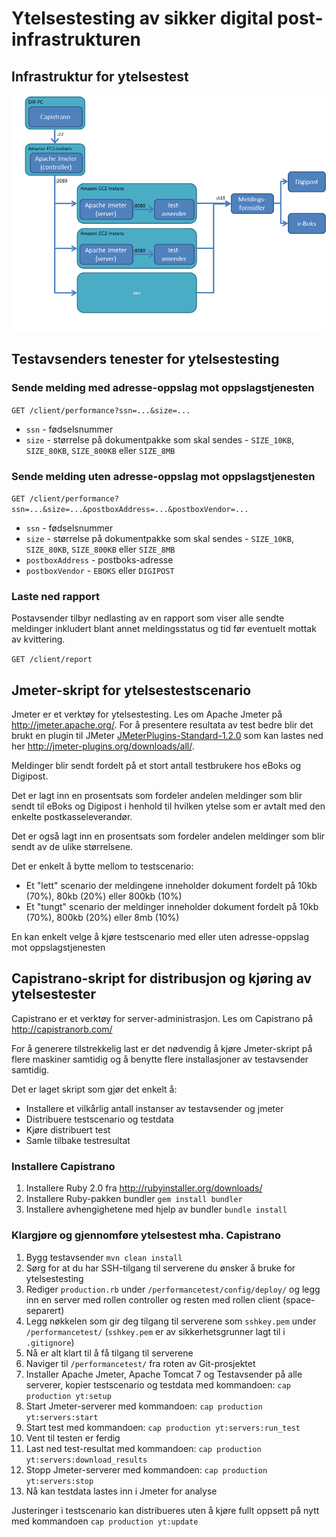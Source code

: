 # Ytelsestesting av sikker digital post-infrastrukturen

## Infrastruktur for ytelsestest

![Ytelsestesting av sikker digital post-infrastrukturen](https://github.com/difi/sdp-klient-eksempel-java-webclient/raw/master/performancetest/ytelsestesting-av-sikker-digital-post-infrastrukturen.png)

## Testavsenders tenester for ytelsestesting

### Sende melding med adresse-oppslag mot oppslagstjenesten

`GET /client/performance?ssn=...&size=...`

- `ssn` - fødselsnummer
- `size` - størrelse på dokumentpakke som skal sendes - `SIZE_10KB`, `SIZE_80KB`, `SIZE_800KB` eller `SIZE_8MB`

### Sende melding uten adresse-oppslag mot oppslagstjenesten

`GET /client/performance?ssn=...&size=...&postboxAddress=...&postboxVendor=...`

- `ssn` - fødselsnummer
- `size` - størrelse på dokumentpakke som skal sendes - `SIZE_10KB`, `SIZE_80KB`, `SIZE_800KB` eller `SIZE_8MB`
- `postboxAddress` - postboks-adresse
- `postboxVendor` - `EBOKS` eller `DIGIPOST`

### Laste ned rapport

Postavsender tilbyr nedlasting av en rapport som viser alle sendte meldinger inkludert blant annet meldingsstatus og tid før eventuelt mottak av kvittering.

`GET /client/report`

## Jmeter-skript for ytelsestestscenario

Jmeter er et verktøy for ytelsestesting. Les om Apache Jmeter på http://jmeter.apache.org/. For å presentere resultata av test bedre blir det brukt en plugin til JMeter <a href="http://jmeter-plugins.org/wiki/StandardSet/">JMeterPlugins-Standard-1.2.0</a> som kan lastes ned her http://jmeter-plugins.org/downloads/all/.

Meldinger blir sendt fordelt på et stort antall testbrukere hos eBoks og Digipost.

Det er lagt inn en prosentsats som fordeler andelen meldinger som blir sendt til eBoks og Digipost i henhold til hvilken ytelse som er avtalt med den enkelte postkasseleverandør.

Det er også lagt inn en prosentsats som fordeler andelen meldinger som blir sendt av de ulike størrelsene.

Det er enkelt å bytte mellom to testscenario:

- Et "lett" scenario der meldingene inneholder dokument fordelt på 10kb (70%), 80kb (20%) eller 800kb (10%)
- Et "tungt" scenario der meldinger inneholder dokument fordelt på 10kb (70%), 800kb (20%) eller 8mb (10%)

En kan enkelt velge å kjøre testscenario med eller uten adresse-oppslag mot oppslagstjenesten

## Capistrano-skript for distribusjon og kjøring av ytelsestester

Capistrano er et verktøy for server-administrasjon. Les om Capistrano på http://capistranorb.com/

For å generere tilstrekkelig last er det nødvendig å kjøre Jmeter-skript på flere maskiner samtidig og å benytte flere installasjoner av testavsender samtidig.

Det er laget skript som gjør det enkelt å:

- Installere et vilkårlig antall instanser av testavsender og jmeter
- Distribuere testscenario og testdata
- Kjøre distribuert test
- Samle tilbake testresultat

### Installere Capistrano

1. Installere Ruby 2.0 fra http://rubyinstaller.org/downloads/
2. Installere Ruby-pakken bundler `gem install bundler`
3. Installere avhengighetene med hjelp av bundler `bundle install`

### Klargjøre og gjennomføre ytelsestest mha. Capistrano

1. Bygg testavsender `mvn clean install`
2. Sørg for at du har SSH-tilgang til serverene du ønsker å bruke for ytelsestesting
3. Rediger `production.rb` under `/performancetest/config/deploy/` og legg inn en server med rollen controller og resten med rollen client (space-separert)
4. Legg nøkkelen som gir deg tilgang til serverene som `sshkey.pem` under `/performancetest/` (`sshkey.pem` er av sikkerhetsgrunner lagt til i `.gitignore`)
5. Nå er alt klart til å få tilgang til serverene
6. Naviger til `/performancetest/` fra roten av Git-prosjektet
7. Installer Apache Jmeter, Apache Tomcat 7 og Testavsender på alle serverer, kopier testscenario og testdata med kommandoen: `cap production yt:setup`
8. Start Jmeter-serverer med kommandoen: `cap production yt:servers:start`
9. Start test med kommandoen: `cap production yt:servers:run_test`
10. Vent til testen er ferdig
11. Last ned test-resultat med kommandoen: `cap production yt:servers:download_results`
12. Stopp Jmeter-serverer med kommandoen: `cap production yt:servers:stop`
13. Nå kan testdata lastes inn i Jmeter for analyse

Justeringer i testscenario kan distribueres uten å kjøre fullt oppsett på nytt med kommandoen `cap production yt:update`
